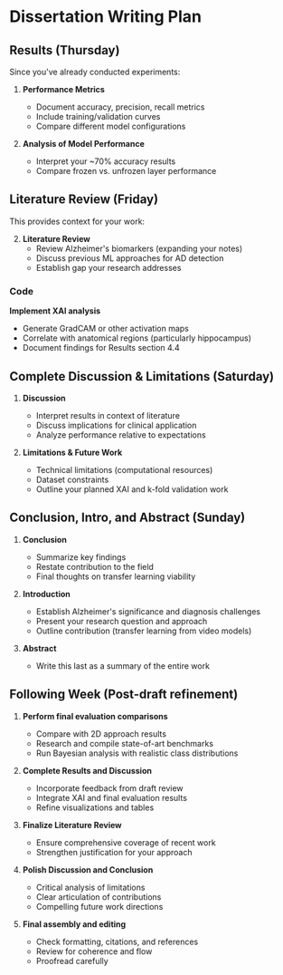 # Dissertation Writing Plan

## Results (Thursday)

Since you've already conducted experiments:

1. **Performance Metrics**

   - Document accuracy, precision, recall metrics
   - Include training/validation curves
   - Compare different model configurations

2. **Analysis of Model Performance**
   - Interpret your ~70% accuracy results
   - Compare frozen vs. unfrozen layer performance

## Literature Review (Friday)

This provides context for your work:

2. **Literature Review**
   - Review Alzheimer's biomarkers (expanding your notes)
   - Discuss previous ML approaches for AD detection
   - Establish gap your research addresses

### Code

**Implement XAI analysis**

- Generate GradCAM or other activation maps
- Correlate with anatomical regions (particularly hippocampus)
- Document findings for Results section 4.4

## Complete Discussion & Limitations (Saturday)

1. **Discussion**

   - Interpret results in context of literature
   - Discuss implications for clinical application
   - Analyze performance relative to expectations

2. **Limitations & Future Work**
   - Technical limitations (computational resources)
   - Dataset constraints
   - Outline your planned XAI and k-fold validation work

## Conclusion, Intro, and Abstract (Sunday)

1. **Conclusion**

   - Summarize key findings
   - Restate contribution to the field
   - Final thoughts on transfer learning viability

2. **Introduction**

   - Establish Alzheimer's significance and diagnosis challenges
   - Present your research question and approach
   - Outline contribution (transfer learning from video models)

3. **Abstract**
   - Write this last as a summary of the entire work

## Following Week (Post-draft refinement)

1. **Perform final evaluation comparisons**

   - Compare with 2D approach results
   - Research and compile state-of-art benchmarks
   - Run Bayesian analysis with realistic class distributions

2. **Complete Results and Discussion**

   - Incorporate feedback from draft review
   - Integrate XAI and final evaluation results
   - Refine visualizations and tables

3. **Finalize Literature Review**

   - Ensure comprehensive coverage of recent work
   - Strengthen justification for your approach

4. **Polish Discussion and Conclusion**

   - Critical analysis of limitations
   - Clear articulation of contributions
   - Compelling future work directions

5. **Final assembly and editing**
   - Check formatting, citations, and references
   - Review for coherence and flow
   - Proofread carefully
